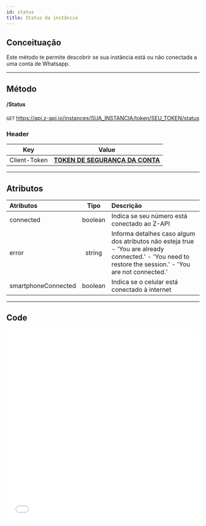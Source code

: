 ```yaml
---
id: status
title: Status da instância
---
```

## Conceituação

Este método te permite descobrir se sua instância está ou não conectada a uma conta de Whatsapp.

---

## Método

#### /Status

`GET` https://api.z-api.io/instances/SUA_INSTANCIA/token/SEU_TOKEN/status

### Header

|      Key       |            Value            |
| :------------: |     :-----------------:     |
|  Client-Token  | **[TOKEN DE SEGURANÇA DA CONTA](https://developer.z-api.io/security/client-token)** |

---


## Atributos

| Atributos | Tipo | Descrição |
| :-- | :-: | :-- |
| connected | boolean | Indica se seu número está conectado ao Z-API |
| error | string | Informa detalhes caso algum dos atributos não esteja true - 'You are already connected.' - 'You need to restore the session.' - 'You are not connected.' |
| smartphoneConnected | boolean | Indica se o celular está conectado à internet |

---

## Code

<iframe src="//api.apiembed.com/?source=https://raw.githubusercontent.com/Z-API/z-api-docs/main/json-examples/instance-status.json&targets=all" frameborder="0" scrolling="no" width="100%" height="500px" seamless></iframe>
